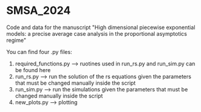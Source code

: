 # SMSA_2024
Code and data for the manuscript "High dimensional piecewise exponential models: a precise average case analysis in the proportional asymptotics regime"

You can find four .py files:
1) required_functions.py --> ruotines used in run_rs.py and run_sim.py can be found here 
2) run_rs.py --> run the solution of the rs equations given the parameters that must be changed manually inside the script
3) run_sim.py --> run the simulations given the parameters that must be changed manually inside the script
4) new_plots.py --> plotting

